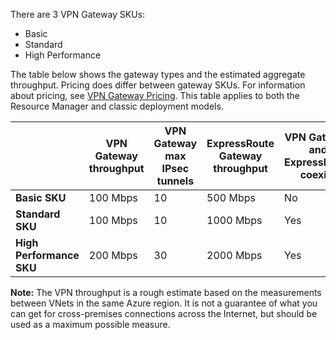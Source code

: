 There are 3 VPN Gateway SKUs:

- Basic
- Standard
- High Performance

The table below shows the gateway types and the estimated aggregate throughput. 
Pricing does differ between gateway SKUs. For information about pricing, see [VPN Gateway Pricing](/home/features/vpn-gateway/pricing/). This table applies to both the Resource Manager and classic deployment models.


|    | **VPN Gateway throughput** | **VPN Gateway max IPsec tunnels** | **ExpressRoute Gateway throughput** | **VPN Gateway and ExpressRoute coexist**|
|--- |----------------------------|-----------------------------------|-------------------------------------|-----------------------------------------|
| **Basic SKU**              |  100 Mbps | 10                         |  500 Mbps                           | No   |
| **Standard SKU**           |  100 Mbps | 10                         | 1000 Mbps                           | Yes  |
| **High Performance SKU**   | 200 Mbps  | 30                         | 2000 Mbps                           | Yes  |


**Note:** The VPN throughput is a rough estimate based on the measurements between VNets in the same Azure region. It is not a guarantee of what you can get for cross-premises connections across the Internet, but should be used as a maximum possible measure.
